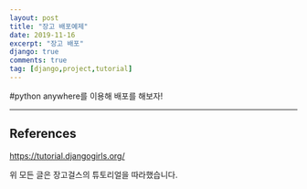 ```yaml
---
layout: post
title: "장고 배포예제"
date: 2019-11-16
excerpt: "장고 배포"
django: true
comments: true
tag: [django,project,tutorial]
---
```

#python anywhere를 이용해 배포를 해보자!



<hr>

## References
https://tutorial.djangogirls.org/

위 모든 글은 장고걸스의 튜토리얼을 따라했습니다.